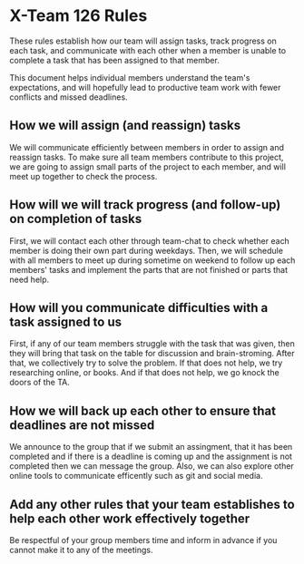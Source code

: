 # X-Team 126 Rules

These rules establish how our team will assign tasks,
track progress on each task, and communicate with each other 
when a member is unable to complete a task that has been assigned to that member.

This document helps individual members understand the team's expectations,
and will hopefully lead to productive team work with fewer conflicts
and missed deadlines.

## How we will assign (and reassign) tasks
We will communicate efficiently between members in order to assign and reassign tasks. 
To make sure all team members contribute to this project, we are going to assign small parts of the project to each member, and will meet up together to check the process.


## How will we will track progress (and follow-up) on completion of tasks
First, we will contact each other through team-chat to check whether each member is doing their own part during weekdays. Then, we will schedule with all members to meet up during sometime on weekend to follow up each members' tasks and implement the parts that are not finished or parts that need help. 

## How will you communicate difficulties with a task assigned to us

First, if any of our team members struggle with the task that was given, then they will bring that task on the table for discussion and brain-stroming. After that, we collectively try to solve the problem. If that does not help, we try researching online, or books. And if that does not help, we go knock the doors of the TA.

## How we will back up each other to ensure that deadlines are not missed
We announce to the group that if we submit an assingment, that it has been completed and if there is a deadline is coming up and the assignment is not completed then we can message the group. Also, we can also explore other online tools to communicate efficently such as git and social media. 


## Add any other rules that your team establishes to help each other work effectively together

Be respectful of your group members time and inform in advance if you cannot make it to any of the meetings.


